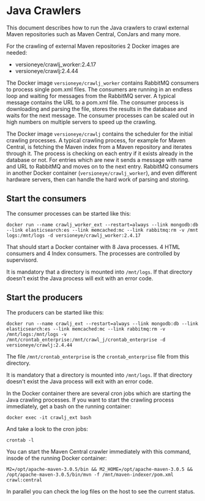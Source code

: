 # Java Crawlers

This document describes how to run the Java crawlers to crawl external Maven repositories such as Maven Central, ConJars and many more. 

For the crawling of external Maven repositories 2 Docker images are needed: 

 - versioneye/crawlj_worker:2.4.17
 - versioneye/crawlj:2.4.44

The Docker image `versioneye/crawlj_worker` contains RabbitMQ consumers to process single pom.xml files. The consumers are running in an endless loop and waiting for messages from the RabbitMQ server. A typical message contains the URL to a pom.xml file. The consumer process is downloading and parsing the file, stores the results in the database and waits for the next message. The consumer processes can be scaled out in high numbers on multiple servers to speed up the crawling. 

The Docker image `versioneye/crawlj` contains the scheduler for the initial crawling processes. A typical crawling process, for example for Maven Central, is fetching the Maven index from a Maven repository and iterates through it. The process is checking on each entry if it exists already in the database or not. For entries which are new it sends a message with name and URL to RabbitMQ and moves on to the next entry. RabbitMQ consumers in another Docker container (`versioneye/crawlj_worker`), and even different hardware servers, then can handle the hard work of parsing and storing. 

## Start the consumers

The consumer processes can be started like this: 

```
docker run --name crawlj_worker_ext --restart=always --link mongodb:db --link elasticsearch:es --link memcached:mc --link rabbitmq:rm -v /mnt logs:/mnt/logs -d versioneye/crawlj_worker:2.4.17
```

That should start a Docker container with 8 Java processes. 4 HTML consumers and 4 Index consumers. The processes are controlled by supervisord. 

It is mandatory that a directory is mounted into `/mnt/logs`. If that directory doesn't exist the Java process will exit with an error code.

## Start the producers

The producers can be started like this: 

```
docker run --name crawlj_ext --restart=always --link mongodb:db --link elasticsearch:es --link memcached:mc --link rabbitmq:rm -v /mnt/logs:/mnt/logs -v /mnt/crontab_enterprise:/mnt/crawl_j/crontab_enterprise -d versioneye/crawlj:2.4.44
```

The file `/mnt/crontab_enterprise` is the `crontab_enterprise` file from this directory.

It is mandatory that a directory is mounted into `/mnt/logs`. If that directory doesn't exist the Java process will exit with an error code.

In the Docker container there are several cron jobs which are starting the Java crawling processes. If you want to start the crawling process immediately, get a bash on the running container: 

```
docker exec -it crawlj_ext bash
```

And take a look to the cron jobs: 

```
crontab -l
```

You can start the Maven Central crawler immediately with this command, insode of the running Docker container: 

```
M2=/opt/apache-maven-3.0.5/bin && M2_HOME=/opt/apache-maven-3.0.5 && /opt/apache-maven-3.0.5/bin/mvn -f /mnt/maven-indexer/pom.xml crawl:central
```

In parallel you can check the log files on the host to see the current status. 
